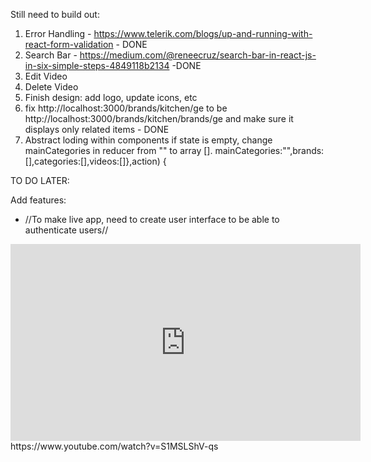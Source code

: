 Still need to build out:

1. Error Handling - https://www.telerik.com/blogs/up-and-running-with-react-form-validation - DONE
2. Search Bar - https://medium.com/@reneecruz/search-bar-in-react-js-in-six-simple-steps-4849118b2134 -DONE
3. Edit Video
4. Delete Video
5. Finish design: add logo, update icons, etc
6. fix http://localhost:3000/brands/kitchen/ge to be http://localhost:3000/brands/kitchen/brands/ge and make sure it displays only related items - DONE
7. Abstract loding within components if state is empty, change mainCategories in reducer from "" to array []. mainCategories:"",brands:[],categories:[],videos:[]},action) {









TO DO LATER:

Add features:
* //To make live app, need to create user interface to be able to authenticate users//







<iframe width="560" height="315" src="https://www.youtube.com/embed/S1MSLShV-qs" frameborder="0" allow="accelerometer; autoplay; clipboard-write; encrypted-media; gyroscope; picture-in-picture" allowfullscreen></iframe>
https://www.youtube.com/watch?v=S1MSLShV-qs